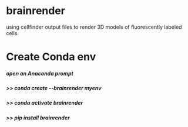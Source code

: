 # brainrender
using cellfinder output files to render 3D models of fluorescently labeled cells 

# Create Conda env 
##### open an Anaconda prompt
##### >> conda create --brainrender myenv
##### >> conda activate brainrender 
##### >> pip install brainrender

